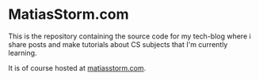 # MatiasStorm.com
This is the repository containing the source code for my tech-blog where i share posts and make tutorials about CS subjects that I'm currently learning. 

It is of course hosted at [matiasstorm.com](matiasstorm.com).
